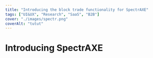 ```yaml
---
title: "Introducing the block trade functionality for SpectrAXE"
tags: ["UI&UX", "Research", "SaaS", "B2B"]
cover: "./images/spectr.png"
coverAlt: "tutut"
---
```


# Introducing SpectrAXE
